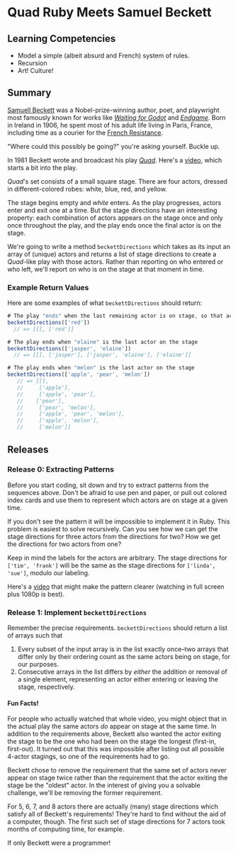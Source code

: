 # Quad Ruby Meets Samuel Beckett

## Learning Competencies

* Model a simple (albeit absurd and French) system of rules.
* Recursion 
* Art! Culture!

## Summary

[Samuell Beckett](http://en.wikipedia.org/wiki/Samuel_Beckett) was a Nobel-prize-winning author, poet, and playwright most famously known for works like *[Waiting for Godot](http://en.wikipedia.org/wiki/Waiting_for_Godot)* and *[Endgame](http://en.wikipedia.org/wiki/Endgame_%27play%28)*. Born in Ireland in 1906, he spent most of his adult life living in Paris, France, including time as a courier for the [French Resistance](http://en.wikipedia.org/wiki/French_Resistance).

"Where could this possibly be going?" you're asking yourself. Buckle up.

In 1981 Beckett wrote and broadcast his play *[Quad](http://en.wikipedia.org/wiki/Quad_%27play%28)*. Here's a [video](https://www.youtube.com/embed/GMnKDGfpV7c?rel=0), which starts a bit into the play.

*Quad*'s set consists of a small square stage. There are four actors, dressed in different-colored robes: white, blue, red, and yellow.

The stage begins empty and *white* enters. As the play progresses, actors enter and exit one at a time. But the stage directions have an interesting property: each combination of actors appears on the stage once and only once throughout the play, and the play ends once the final actor is on the stage.

We're going to write a method `beckettDirections` which takes as its input an array of (unique) actors and returns a list of stage directions to create a *Quad*-like play with those actors. Rather than reporting on who entered or who left, we'll report on who is on the stage at that moment in time.

### Example Return Values

Here are some examples of what `beckettDirections` should return:

```javascript
# The play "ends" when the last remaining actor is on stage, so that actor never exits
beckettDirections(['red'])
  // => [[], ['red']]

# The play ends when "elaine" is the last actor on the stage
beckettDirections(['jasper', 'elaine'])
  // => [[], ['jasper'], ['jasper', 'elaine'], ['elaine']]

# The play ends when "melon" is the last actor on the stage
beckettDirections(['apple', 'pear', 'melon'])
   // => [[],
   //     ['apple'],
   //     ['apple', 'pear'],
   //    ['pear'],
   //     ['pear', 'melon'],
   //     ['apple', 'pear', 'melon'],
   //     ['apple', 'melon'],
   //     ['melon']]
```

## Releases

### Release 0: Extracting Patterns

Before you start coding, sit down and try to extract patterns from the sequences above. Don't be afraid to use pen and paper, or pull out colored index cards and use them to represent which actors are on stage at a given time.

If you don't see the pattern it will be impossible to implement it in Ruby. This problem is easiest to solve recursively. Can you see how we can get the stage directions for three actors from the directions for two? How we get the directions for two actors from one?

Keep in mind the labels for the actors are arbitrary. The stage directions for `['tim', 'frank']` will be the same as the stage directions for `['linda', 'sue']`, modulo our labeling.

Here's a [video](https://www.youtube.com/watch?v=LPJBIvv13Bc) that might make the pattern clearer (watching in full screen plus 1080p is best).

### Release 1: Implement `beckettDirections`

Remember the precise requirements. `beckettDirections` should return a list of arrays such that

1. Every subset of the input array is in the list exactly once–two arrays that differ only by their ordering count as the same actors being on stage, for our purposes.
2. Consecutive arrays in the list differs by *either* the addition or removal of a single element, representing an actor either entering or leaving the stage, respectively.

#### Fun Facts!

For people who actually watched that whole video, you might object that in the actual play the same actors *do* appear on stage at the same time. In addition to the requirements above, Beckett also wanted the actor exiting the stage to be the one who had been on the stage the longest (first-in, first-out). It turned out that this was impossible after listing out all possible 4-actor stagings, so one of the requirements had to go.

Beckett chose to remove the requirement that the same set of actors never appear on stage twice rather than the requirement that the actor exiting the stage be the "oldest" actor. In the interest of giving you a solvable challenge, we'll be removing the former requirement.

For 5, 6, 7, and 8 actors there are actually (many) stage directions which satisfy all of Beckett's requirements! They're hard to find without the aid of a computer, though. The first such set of stage directions for 7 actors took months of computing time, for example.

If only Beckett were a programmer!


<!-- ##Optimize Your Learning -->

